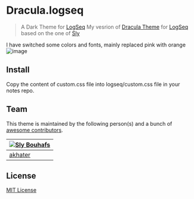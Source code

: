# Dracula.logseq

> A Dark Theme for [LogSeq](https://logseq.com) 
My vesrion of [Dracula Theme](https://draculatheme.com/) for [LogSeq](https://logseq.com) based on the one of [Sly](https://github.com/dracula/logseq)

I have switched some colors and fonts, mainly replaced pink with orange 
![image](https://user-images.githubusercontent.com/22518020/107139509-48707200-6924-11eb-95a6-8b1671bf1f12.png)

## Install 
Copy the content of custom.css file into logseq/custom.css file in your notes repo.


## Team

This theme is maintained by the following person(s) and a bunch of [awesome contributors](https://github.com/slybouhafs/logseq-dracula/graphs/contributors).

[![Sly Bouhafs](https://github.com/akhater.png?size=100)](https://github.com/akhater) |
--- |
[akhater](https://github.com/akhater) |

## License

[MIT License](./LICENSE)
